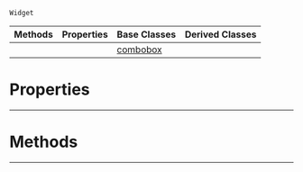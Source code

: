  `Widget`

|Methods|Properties|Base Classes|Derived Classes|
|---|---|---|---|
| | |[combobox](https://github.com/ArendDanielek/ZeroDocsTest/blob/master/code_reference/class_reference/combobox.markdown)| |


 #  Properties


---  
 #  Methods


---  
 
  
  
  
  
  
  
  

 